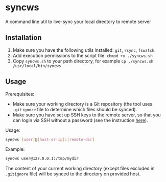 # syncws

A command line util to live-sync your local directory to remote server

## Installation

1. Make sure you have the following utils installed: `git`, `rsync`, `fswatch`.
1. Add execution permissions to the script file: `chmod +x ./syncws.sh`
1. Copy `syncws.sh` to your path directory, for example `cp ./syncws.sh /usr/local/bin/syncws`

## Usage

Prerequisites:

- Make sure your working directory is a Git repository (the tool uses `.gitignore` file to determine which files should be synced).
- Make sure you have set up SSH keys to the remote server, so that you can login via SSH without a password (see the instruction [here](https://www.digitalocean.com/community/tutorials/how-to-set-up-ssh-keys--2)).

Usage: 

```bash
syncws [user]@[host-or-ip]:[remote-dir]
```

Example:

```bash
syncws user@127.0.0.1:/tmp/mydir
```

The content of your current working directory (except files excluded in `.gitignore` file) will be synced to the directory on provided host.
